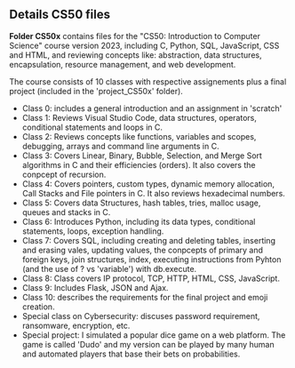 ## Details CS50 files

**Folder CS50x** contains files for the "CS50: Introduction to Computer Science" course version 2023, including C, Python, SQL, JavaScript, CSS and HTML, and reviewing concepts like: abstraction, data structures, encapsulation, resource management, and web development. 

The course consists of 10 classes with respective assignements plus a final project (included in the 'project_CS50x' folder). 

- Class 0: includes a general introduction and an assignment in 'scratch'
- Class 1: Reviews Visual Studio Code, data structures, operators, conditional statements and loops in C.
- Class 2: Reviews concepts like functions, variables and scopes, debugging, arrays and command line arguments in C.
- Class 3: Covers Linear, Binary, Bubble, Selection, and Merge Sort algorithms in C and their efficiencies (orders). It also covers the conpcept of recursion.
- Class 4: Covers pointers, custom types, dynamic memory allocation, Call Stacks and File pointers in C. It also reviews hexadecimal numbers.
- Class 5: Covers data Structures, hash tables, tries, malloc usage, queues and stacks in C.
- Class 6: Introduces Python, including its data types, conditional statements, loops, exception handling.
- Class 7: Covers SQL, including creating and deleting tables, inserting and erasing vales, updating values, the conpcepts of primary and foreign keys, join structures, index, executing instructions from Pyhton (and the use of ? vs 'variable') with db.execute.
- Class 8: Class covers IP protocol, TCP, HTTP, HTML, CSS, JavaScript.
- Class 9: Includes Flask, JSON and Ajax.
- Class 10: describes the requirements for the final project and emoji creation.
- Special class on Cybersecurity: discuses password requirement, ransomware, encryption, etc.
- Special project: I simulated a popular dice game on a web platform. The game is called 'Dudo' and my version can be played by many human and automated players that base their bets on probabilities.
